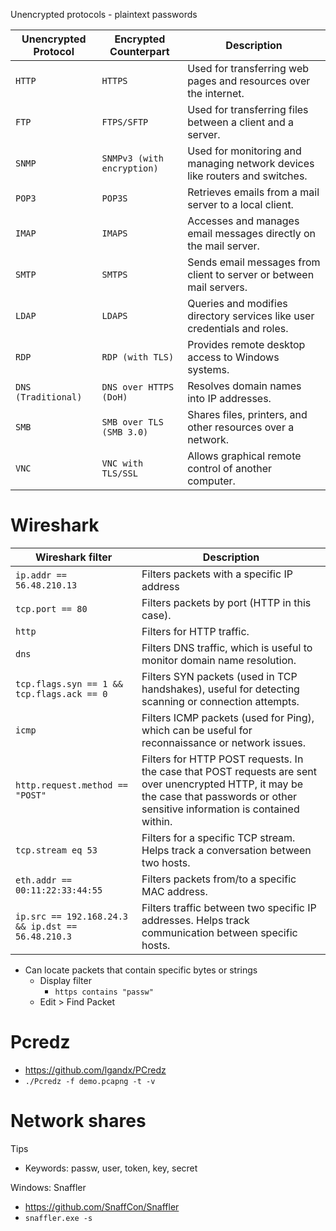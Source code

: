 Unencrypted protocols - plaintext passwords

|Unencrypted Protocol|Encrypted Counterpart|Description|
|---|---|---|
|`HTTP`|`HTTPS`|Used for transferring web pages and resources over the internet.|
|`FTP`|`FTPS/SFTP`|Used for transferring files between a client and a server.|
|`SNMP`|`SNMPv3 (with encryption)`|Used for monitoring and managing network devices like routers and switches.|
|`POP3`|`POP3S`|Retrieves emails from a mail server to a local client.|
|`IMAP`|`IMAPS`|Accesses and manages email messages directly on the mail server.|
|`SMTP`|`SMTPS`|Sends email messages from client to server or between mail servers.|
|`LDAP`|`LDAPS`|Queries and modifies directory services like user credentials and roles.|
|`RDP`|`RDP (with TLS)`|Provides remote desktop access to Windows systems.|
|`DNS (Traditional)`|`DNS over HTTPS (DoH)`|Resolves domain names into IP addresses.|
|`SMB`|`SMB over TLS (SMB 3.0)`|Shares files, printers, and other resources over a network.|
|`VNC`|`VNC with TLS/SSL`|Allows graphical remote control of another computer.|
# Wireshark

|Wireshark filter|Description|
|---|---|
|`ip.addr == 56.48.210.13`|Filters packets with a specific IP address|
|`tcp.port == 80`|Filters packets by port (HTTP in this case).|
|`http`|Filters for HTTP traffic.|
|`dns`|Filters DNS traffic, which is useful to monitor domain name resolution.|
|`tcp.flags.syn == 1 && tcp.flags.ack == 0`|Filters SYN packets (used in TCP handshakes), useful for detecting scanning or connection attempts.|
|`icmp`|Filters ICMP packets (used for Ping), which can be useful for reconnaissance or network issues.|
|`http.request.method == "POST"`|Filters for HTTP POST requests. In the case that POST requests are sent over unencrypted HTTP, it may be the case that passwords or other sensitive information is contained within.|
|`tcp.stream eq 53`|Filters for a specific TCP stream. Helps track a conversation between two hosts.|
|`eth.addr == 00:11:22:33:44:55`|Filters packets from/to a specific MAC address.|
|`ip.src == 192.168.24.3 && ip.dst == 56.48.210.3`|Filters traffic between two specific IP addresses. Helps track communication between specific hosts.|

- Can locate packets that contain specific bytes or strings
	- Display filter
		- `https contains "passw"`
	- Edit > Find Packet 

# Pcredz
- https://github.com/lgandx/PCredz
- `./Pcredz -f demo.pcapng -t -v`

# Network shares
Tips
- Keywords: passw, user, token, key, secret

Windows:
Snaffler
- https://github.com/SnaffCon/Snaffler
- `snaffler.exe -s`